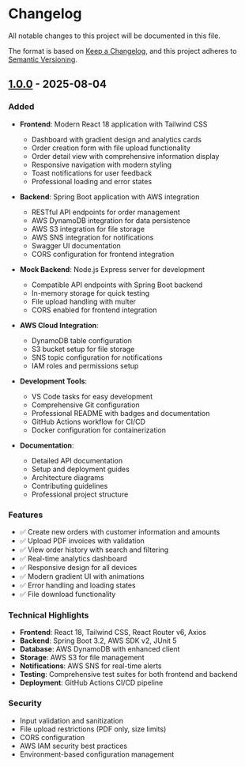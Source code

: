 # Changelog

All notable changes to this project will be documented in this file.

The format is based on [Keep a Changelog](https://keepachangelog.com/en/1.0.0/),
and this project adheres to [Semantic Versioning](https://semver.org/spec/v2.0.0.html).

## [1.0.0] - 2025-08-04

### Added
- **Frontend**: Modern React 18 application with Tailwind CSS
  - Dashboard with gradient design and analytics cards
  - Order creation form with file upload functionality
  - Order detail view with comprehensive information display
  - Responsive navigation with modern styling
  - Toast notifications for user feedback
  - Professional loading and error states

- **Backend**: Spring Boot application with AWS integration
  - RESTful API endpoints for order management
  - AWS DynamoDB integration for data persistence
  - AWS S3 integration for file storage
  - AWS SNS integration for notifications
  - Swagger UI documentation
  - CORS configuration for frontend integration

- **Mock Backend**: Node.js Express server for development
  - Compatible API endpoints with Spring Boot backend
  - In-memory storage for quick testing
  - File upload handling with multer
  - CORS enabled for frontend integration

- **AWS Cloud Integration**:
  - DynamoDB table configuration
  - S3 bucket setup for file storage
  - SNS topic configuration for notifications
  - IAM roles and permissions setup

- **Development Tools**:
  - VS Code tasks for easy development
  - Comprehensive Git configuration
  - Professional README with badges and documentation
  - GitHub Actions workflow for CI/CD
  - Docker configuration for containerization

- **Documentation**:
  - Detailed API documentation
  - Setup and deployment guides
  - Architecture diagrams
  - Contributing guidelines
  - Professional project structure

### Features
- ✅ Create new orders with customer information and amounts
- ✅ Upload PDF invoices with validation
- ✅ View order history with search and filtering
- ✅ Real-time analytics dashboard
- ✅ Responsive design for all devices
- ✅ Modern gradient UI with animations
- ✅ Error handling and loading states
- ✅ File download functionality

### Technical Highlights
- **Frontend**: React 18, Tailwind CSS, React Router v6, Axios
- **Backend**: Spring Boot 3.2, AWS SDK v2, JUnit 5
- **Database**: AWS DynamoDB with enhanced client
- **Storage**: AWS S3 for file management
- **Notifications**: AWS SNS for real-time alerts
- **Testing**: Comprehensive test suites for both frontend and backend
- **Deployment**: GitHub Actions CI/CD pipeline

### Security
- Input validation and sanitization
- File upload restrictions (PDF only, size limits)
- CORS configuration
- AWS IAM security best practices
- Environment-based configuration management

[1.0.0]: https://github.com/JanetArockya/order-management-system/releases/tag/v1.0.0
